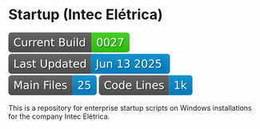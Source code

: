 # Startup (Intec Elétrica)
[![Current Version](https://raw.githubusercontent.com/thewerthon/Startup.Intec/badges/version.svg)](../../releases)
[![Last Updated](https://raw.githubusercontent.com/thewerthon/Startup.Intec/badges/updated.svg)](../../releases)
[![Main Files](https://raw.githubusercontent.com/thewerthon/Startup.Intec/badges/files.svg)](./README.md)
[![Code Lines](https://raw.githubusercontent.com/thewerthon/Startup.Intec/badges/lines.svg)](./README.md)

This is a repository for enterprise startup scripts on Windows installations for the company Intec Elétrica.
